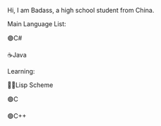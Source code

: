 <!--**月曜日、蹴飛ばしたら、川の水面で水切り、満月を真っ二つ切り裂いた。**-->
Hi, I am Badass, a high school student from China.

Main Language List:  

🟣C#

☕Java 

Learning:

🧙‍♂️Lisp Scheme

🟢C

🟢C++
<!--
### Hi there 👋

**GitBADASS/GitBADASS** is a ✨ _special_ ✨ repository because its `README.md` (this file) appears on your GitHub profile.

Here are some ideas to get you started:

- 🔭 I’m currently working on ...
- 🌱 I’m currently learning ...
- 👯 I’m looking to collaborate on ...
- 🤔 I’m looking for help with ...
- 💬 Ask me about ...
- 📫 How to reach me: ...
- 😄 Pronouns: ...
- ⚡ Fun fact: ...
-->
